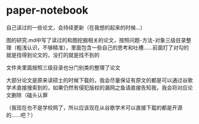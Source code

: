 # paper-notebook

自己读过的一些论文，会持续更新（在我想的起来的时候...）

图的研究.md中写了读过的和图挖掘相关的论文，按照问题-方法-对象三级目录整理（粗浅认识，不够精准），里面包含一些自己的思考和吐槽......前面打了对勾的就是找得到论文的，没打的就是找不到的

文件夹里面按照三级目录也分门别类的整理了论文

大部分论文是原来读硕士的时候下载的，我会尽量保证有原文的都是可以通过谷歌学术直接搜索到的，如果仍然有侵犯版权的漏网之鱼请直接告知我，我会将对应论文删除（磕头认罪

（我现在也不是学校网了，所以应该现在从谷歌学术可以直接下载的都是开源的......吧？）
